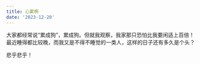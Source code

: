 ```yaml
---
title: 心累啊
date: '2023-12-20'
---
```


大家都经常说“累成狗”，累成狗。但就我观察，我家那只恐怕比我要闲适上百倍！最近睡得都比较晚，而我又是不得不睡觉的一类人，这样的日子还有多久是个头？

悲乎悲乎！
